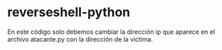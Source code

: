 # reverseshell-python
En este código solo debemos cambiar la dirección ip que aparece en el archivo atacante.py con la dirección de la victima.

